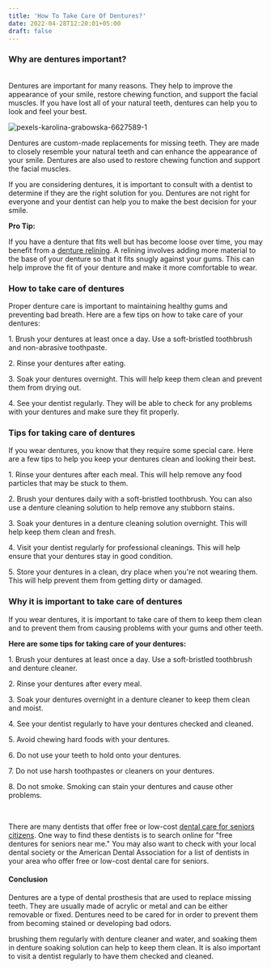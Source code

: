 ```yaml
---
title: 'How To Take Care Of Dentures?'
date: 2022-04-28T12:20:01+05:00
draft: false
---
```



<h3><strong>Why are dentures important?</strong></h3>
<p><br />Dentures are important for many reasons. They help to improve the appearance of your smile, restore chewing function, and support the facial muscles. If you have lost all of your natural teeth, dentures can help you to look and feel your best.</p>
<img src="https://i.ibb.co/mJQ1VHn/pexels-karolina-grabowska-6627589-1.jpg" alt="pexels-karolina-grabowska-6627589-1" border="0">
<p>Dentures are custom-made replacements for missing teeth. They are made to closely resemble your natural teeth and can enhance the appearance of your smile. Dentures are also used to restore chewing function and support the facial muscles.</p>
<p>If you are considering dentures, it is important to consult with a dentist to determine if they are the right solution for you. Dentures are not right for everyone and your dentist can help you to make the best decision for your smile.</p>
<b>Pro Tip:</b>
<p>If you have a denture that fits well but has become loose over time, you may benefit from a <a href="https://dentures.vercel.app/posts/take-care-of-dentures/">denture relining</a>. A relining involves adding more material to the base of your denture so that it fits snugly against your gums. This can help improve the fit of your denture and make it more comfortable to wear.</p>
<h3><strong>How to take care of dentures</strong></h3>
<p>Proper denture care is important to maintaining healthy gums and preventing bad breath. Here are a few tips on how to take care of your dentures:</p>
<p>1. Brush your dentures at least once a day. Use a soft-bristled toothbrush and non-abrasive toothpaste.</p>
<p>2. Rinse your dentures after eating.</p>
<p>3. Soak your dentures overnight. This will help keep them clean and prevent them from drying out.</p>
<p>4. See your dentist regularly. They will be able to check for any problems with your dentures and make sure they fit properly.</p>
<h3><strong>Tips for taking care of dentures</strong></h3>
<p>If you wear dentures, you know that they require some special care. Here are a few tips to help you keep your dentures clean and looking their best.</p>
<p>1. Rinse your dentures after each meal. This will help remove any food particles that may be stuck to them.</p>
<p>2. Brush your dentures daily with a soft-bristled toothbrush. You can also use a denture cleaning solution to help remove any stubborn stains.</p>
<p>3. Soak your dentures in a denture cleaning solution overnight. This will help keep them clean and fresh.</p>
<p>4. Visit your dentist regularly for professional cleanings. This will help ensure that your dentures stay in good condition.</p>
<p>5. Store your dentures in a clean, dry place when you're not wearing them. This will help prevent them from getting dirty or damaged.</p>
<h3><strong>Why it is important to take care of dentures</strong></h3>
<p>If you wear dentures, it is important to take care of them to keep them clean and to prevent them from causing problems with your gums and other teeth.</p>
<p><strong>Here are some tips for taking care of your dentures:</strong></p>
<p>1. Brush your dentures at least once a day. Use a soft-bristled toothbrush and denture cleaner.</p>
<p>2. Rinse your dentures after every meal.</p>
<p>3. Soak your dentures overnight in a denture cleaner to keep them clean and moist.</p>
<p>4. See your dentist regularly to have your dentures checked and cleaned.</p>
<p>5. Avoid chewing hard foods with your dentures.</p>
<p>6. Do not use your teeth to hold onto your dentures.</p>
<p>7. Do not use harsh toothpastes or cleaners on your dentures.</p>
<p>8. Do not smoke. Smoking can stain your dentures and cause other problems.</p>
<br>
<p>
There are many dentists that offer free or low-cost <a href="https://dentures.vercel.app/posts/free-dentures-for-seniors/">dental care for seniors citizens</a>. One way to find these dentists is to search online for "free dentures for seniors near me." You may also want to check with your local dental society or the American Dental Association for a list of dentists in your area who offer free or low-cost dental care for seniors.
</p> 
<div>
<h4><strong>Conclusion</strong></h4>
</div>
<p>Dentures are a type of dental prosthesis that are used to replace missing teeth. They are usually made of acrylic or metal and can be either removable or fixed. Dentures need to be cared for in order to prevent them from becoming stained or developing bad odors.</p>
<p>brushing them regularly with denture cleaner and water, and soaking them in denture soaking solution can help to keep them clean. It is also important to visit a dentist regularly to have them checked and cleaned.</p>
 